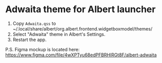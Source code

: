# Adwaita theme for Albert launcher



1. Copy `Adwaita.qss` to ~/.local/share/albert/org.albert.frontend.widgetboxmodel/themes/
2. Select "Adwaita" theme in Albert's Settings.
3. Restart the app.

P.S. Figma mockup is located here: https://www.figma.com/file/4wXPTyu68edPFBRHlRGt8F/albert-adwaita
